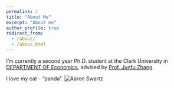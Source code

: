 ```yaml
---
permalink: /
title: "About Me"
excerpt: "About me"
author_profile: true
redirect_from: 
  - /about/
  - /about.html
---
```


I’m currently a second year Ph.D. student at the Clark University in [DEPARTMENT OF Economics](https://www.clarku.edu/departments/economics/), advised by [Prof. Junfu Zhang](https://wordpress.clarku.edu/juzhang/).


I love my cat - “panda”.
![Aaron Swartz](https://github.com/Yiming-S/yiming.github.io/blob/master/images/WechatIMG70.jpeg?raw=true)
